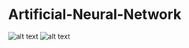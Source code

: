 # Artificial-Neural-Network
![alt text](desktop/NeuralNetTest1.png)
![alt text](desktop/NeuralNetTest2.png)

